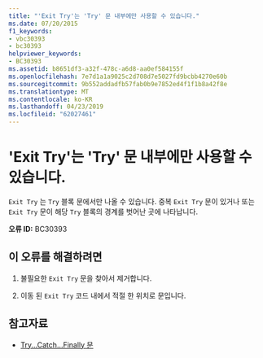 ```yaml
---
title: "'Exit Try'는 'Try' 문 내부에만 사용할 수 있습니다."
ms.date: 07/20/2015
f1_keywords:
- vbc30393
- bc30393
helpviewer_keywords:
- BC30393
ms.assetid: b8651df3-a32f-478c-a6d8-aa0ef584155f
ms.openlocfilehash: 7e7d1a1a9025c2d708d7e5027fd9bcbb4270e60b
ms.sourcegitcommit: 9b552addadfb57fab0b9e7852ed4f1f1b8a42f8e
ms.translationtype: MT
ms.contentlocale: ko-KR
ms.lasthandoff: 04/23/2019
ms.locfileid: "62027461"
---
```

# <a name="exit-try-can-only-appear-inside-a-try-statement"></a>'Exit Try'는 'Try' 문 내부에만 사용할 수 있습니다.
`Exit Try` 는 `Try` 블록 문에서만 나올 수 있습니다. 중복 `Exit Try` 문이 있거나 또는 `Exit Try` 문이 해당 `Try` 블록의 경계를 벗어난 곳에 나타납니다.  
  
 **오류 ID:** BC30393  
  
## <a name="to-correct-this-error"></a>이 오류를 해결하려면  
  
1. 불필요한 `Exit Try` 문을 찾아서 제거합니다.  
  
2. 이동 된 `Exit Try` 코드 내에서 적절 한 위치로 문입니다.  
  
## <a name="see-also"></a>참고자료

- [Try...Catch...Finally 문](../../visual-basic/language-reference/statements/try-catch-finally-statement.md)
